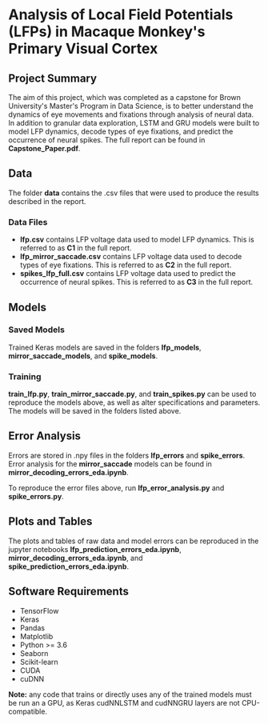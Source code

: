 # Analysis of Local Field Potentials (LFPs) in Macaque Monkey's Primary Visual Cortex
## Project Summary
The aim of this project, which was completed as a capstone for Brown University's Master's Program in Data Science, is to better understand the dynamics of eye movements and fixations through analysis of neural data. In addition to granular data exploration, LSTM and GRU models were built to model LFP dynamics, decode types of eye fixations, and predict the occurrence of neural spikes. The full report can be found in **Capstone_Paper.pdf**.
## Data
The folder **data** contains the .csv files that were used to produce the results described in the report.
### Data Files
* **lfp.csv** contains LFP voltage data used to model LFP dynamics. This is referred to as **C1** in the full report.
* **lfp_mirror_saccade.csv** contains LFP voltage data used to decode types of eye fixations. This is referred to as **C2** in the full report.
* **spikes_lfp_full.csv** contains LFP voltage data used to predict the occurrence of neural spikes. This is referred to as **C3** in the full report.
## Models
### Saved Models
Trained Keras models are saved in the folders **lfp_models**, **mirror_saccade_models**, and **spike_models**.
### Training
**train_lfp.py**, **train_mirror_saccade.py**, and **train_spikes.py** can be used to reproduce the models above, as well as alter specifications and parameters. The models will be saved in the folders listed above.
## Error Analysis
Errors are stored in .npy files in the folders **lfp_errors** and **spike_errors**. Error analysis for the **mirror_saccade** models can be found in **mirror_decoding_errors_eda.ipynb**. 

To reproduce the error files above, run **lfp_error_analysis.py** and **spike_errors.py**.
## Plots and Tables
The plots and tables of raw data and model errors can be reproduced in the jupyter notebooks **lfp_prediction_errors_eda.ipynb**, **mirror_decoding_errors_eda.ipynb**, and **spike_prediction_errors_eda.ipynb**.

## Software Requirements
* TensorFlow
* Keras
* Pandas
* Matplotlib
* Python >= 3.6
* Seaborn
* Scikit-learn
* CUDA
* cuDNN

**Note:** any code that trains or directly uses any of the trained models must be run an a GPU, as Keras cudNNLSTM and cudNNGRU layers are not CPU-compatible.
